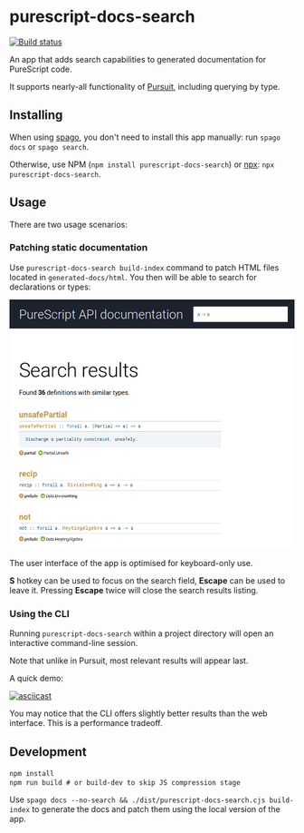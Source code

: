 # purescript-docs-search

[![Build status](https://github.com/purescript/purescript-docs-search/actions/workflows/build.yml/badge.svg)](https://github.com/purescript/purescript-docs-search/actions/workflows/build.yml)

An app that adds search capabilities to generated documentation for PureScript code.

It supports nearly-all functionality of [Pursuit](https://github.com/purescript/pursuit), including querying by type.

## Installing

When using [spago](https://github.com/spacchetti/spago), you don't need to install this app manually: run `spago docs` or `spago search`.

Otherwise, use NPM (`npm install purescript-docs-search`) or [npx](https://github.com/npm/npx): `npx purescript-docs-search`.

## Usage

There are two usage scenarios:

### Patching static documentation

Use `purescript-docs-search build-index` command to patch HTML files located in `generated-docs/html`. You then will be able to search for declarations or types:

![Preview](preview.png)

The user interface of the app is optimised for keyboard-only use.

**S** hotkey can be used to focus on the search field, **Escape** can be used to leave it. Pressing **Escape** twice will close the search results listing.

### Using the CLI

Running `purescript-docs-search` within a project directory will open an interactive command-line session.

Note that unlike in Pursuit, most relevant results will appear last.

A quick demo:

[![asciicast](https://asciinema.org/a/Hexie5JoWjlAqLqv2IgafIdb9.svg)](https://asciinema.org/a/Hexie5JoWjlAqLqv2IgafIdb9)

You may notice that the CLI offers slightly better results than the web interface. This is a performance tradeoff.

## Development

```
npm install
npm run build # or build-dev to skip JS compression stage
```

Use `spago docs --no-search && ./dist/purescript-docs-search.cjs build-index` to generate the docs and patch them using the local version of the app.
